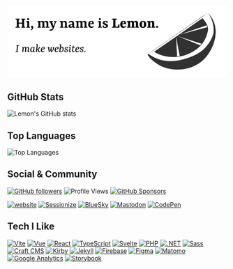 
<a href="https://ahoylemon.xyz" target="_blank">
  <picture>
    <source srcset="img/header-on-dark.png" media="(prefers-color-scheme: dark)">
    <img src="img/header-on-light.png" alt="Hi, my name is Lemon. I make websites." />
  </picture>
</a>


## GitHub Stats

![Lemon's GitHub stats](https://github-readme-stats.vercel.app/api?username=ahoylemon&i&show_icons=true&theme=radical&show=reviews,prs_merged&include_all_commits=true&hide=contribs)

## Top Languages

![Top Languages](https://github-readme-stats.vercel.app/api/top-langs/?username=ahoylemon&hide=hack&hide_title=true&hide_border=true&layout=compact&langs_count=10&theme=radical)

## Social & Community

[![GitHub followers](https://img.shields.io/github/followers/ahoylemon?label=followers&style=for-the-badge)](https://github.com/ahoylemon?tab=followers)
![Profile Views](https://komarev.com/ghpvc/?username=ahoylemon&style=for-the-badge)
[![GitHub Sponsors](https://img.shields.io/badge/Sponsor-❤-ff69b4?style=for-the-badge&logo=github-sponsors)](https://github.com/sponsors/ahoylemon)

[![website](https://img.shields.io/badge/website-ahoylemon.xyz-313131?style=for-the-badge&labelColor=e4e72c)](https://ahoylemon.xyz)
[![Sessionize](https://img.shields.io/badge/-lemon-313131?style=for-the-badge&logo=sessionize&logoColor=fff&labelColor=009688)](https://sessionize.com/lemon)
[![BlueSky](https://img.shields.io/badge/-ahoylemon.xyz-313131?style=for-the-badge&logo=bluesky&logoColor=fff&labelColor=1da1f2)](https://bsky.app/profile/ahoylemon.xyz)
[![Mastodon](https://img.shields.io/badge/-@ahoylemon-313131?style=for-the-badge&logo=mastodon&logoColor=fff&labelColor=6364ff)](https://hachyderm.io/@ahoylemon)
[![CodePen](https://img.shields.io/badge/-@ahoylemon-313131?style=for-the-badge&logo=codepen&logoColor=fff&labelColor=000000)](https://codepen.io/ahoylemon)


## Tech I Like

[![Vite](https://img.shields.io/badge/-Vite-313131?style=flat&logo=vite&logoColor=fff&labelColor=646cff)](https://vitejs.dev/)
[![Vue](https://img.shields.io/badge/-Vue-313131?style=flat&logo=vue.js&logoColor=fff&labelColor=42b883)](https://vuejs.org/) 
[![React](https://img.shields.io/badge/-React-313131?style=flat&logo=react&logoColor=fff&labelColor=61dafb)](https://react.dev/)
[![TypeScript](https://img.shields.io/badge/-TypeScript-313131?style=flat&logo=typescript&logoColor=fff&labelColor=3178c6)](https://www.typescriptlang.org/)
[![Svelte](https://img.shields.io/badge/-Svelte-313131?style=flat&logo=svelte&logoColor=fff&labelColor=ff3e00)](https://svelte.dev/)
[![PHP](https://img.shields.io/badge/-PHP-313131?style=flat&logo=php&logoColor=fff&labelColor=777bb4)](https://www.php.net/)
[![.NET](https://img.shields.io/badge/-.NET-313131?style=flat&logo=dotnet&logoColor=fff&labelColor=512bd4)](https://dotnet.microsoft.com/) [![Sass](https://img.shields.io/badge/-Sass-313131?style=flat&logo=sass&logoColor=fff&labelColor=cc6699)](https://sass-lang.com/)
[![Craft CMS](https://img.shields.io/badge/-Craft-313131?style=flat&logo=craftcms&logoColor=fff&labelColor=e5422b)](https://craftcms.com/)
[![Kirby](https://img.shields.io/badge/-Kirby-313131?style=flat&logo=kirby&logoColor=fff&labelColor=ff0100)](https://getkirby.com/)
[![Jekyll](https://img.shields.io/badge/-Jekyll-313131?style=flat&logo=jekyll&logoColor=fff&labelColor=cc0000)](https://jekyllrb.com/)
[![Firebase](https://img.shields.io/badge/-Firebase-313131?style=flat&logo=firebase&logoColor=fff&labelColor=ffca28)](https://firebase.google.com/)
[![Figma](https://img.shields.io/badge/-Figma-313131?style=flat&logo=figma&logoColor=fff&labelColor=f24e1e)](https://figma.com/)
[![Matomo](https://img.shields.io/badge/-Matomo-313131?style=flat&logo=matomo&logoColor=fff&labelColor=3152a0)](https://matomo.org/)
[![Google Analytics](https://img.shields.io/badge/-Google%20Analytics-313131?style=flat&logo=google-analytics&logoColor=fff&labelColor=ea4335)](https://analytics.google.com/)
[![Storybook](https://img.shields.io/badge/-Storybook-313131?style=flat&logo=storybook&logoColor=fff&labelColor=ff4785)](https://storybook.js.org/)


<!--
Other user-wide badge ideas:
- GitHub followers (already included)
- Profile views (already included)
- GitHub Sponsors (already included)
- Website/Portfolio status (already included)
- Dev.to profile badge (if you have a dev.to account)
- Stack Overflow profile badge (reputation, badges, etc.)
- Medium profile badge
- Hashnode profile badge
- Discord invite badge (if you run a community)
- Buy Me a Coffee/Ko-fi sponsor badge
- Email/contact badge
- Mastodon/Fediverse badge
- Polywork badge
- Product Hunt badge
- Custom badge for your tagline or brand
-->